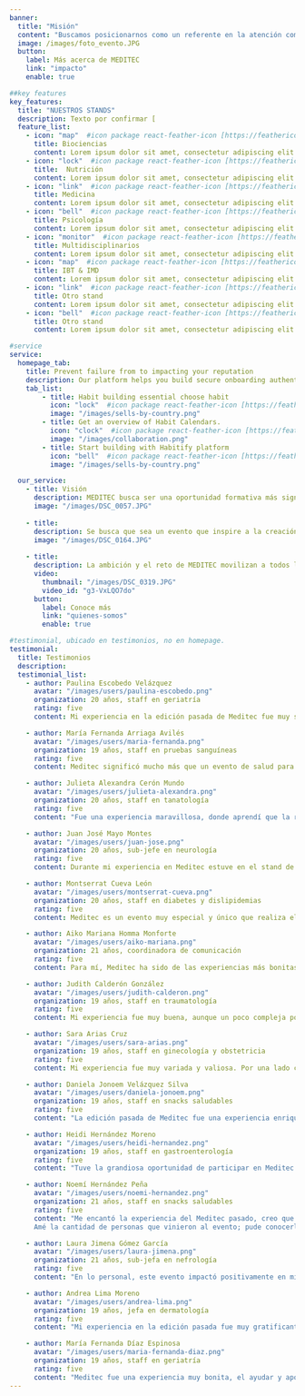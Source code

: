 ```yaml
---
banner:
  title: "Misión"
  content: "Buscamos posicionarnos como un referente en la atención comunitaria en salud, brindando acceso a servicios médicos de calidad y promoviendo el bienestar integral de la población. Aspiramos a ser un evento que transforma vidas, donde la salud se perciba como un derecho accesible para todos."
  image: /images/foto_evento.JPG
  button:
    label: Más acerca de MEDITEC
    link: "impacto"
    enable: true

##key features
key_features:
  title: "NUESTROS STANDS"
  description: Texto por confirmar [                                                                                                                                   ].
  feature_list:
    - icon: "map"  #icon package react-feather-icon [https://feathericons.com/]
      title: Biociencias
      content: Lorem ipsum dolor sit amet, consectetur adipiscing elit.
    - icon: "lock"  #icon package react-feather-icon [https://feathericons.com/]
      title:  Nutrición
      content: Lorem ipsum dolor sit amet, consectetur adipiscing elit.
    - icon: "link"  #icon package react-feather-icon [https://feathericons.com/]
      title: Medicina
      content: Lorem ipsum dolor sit amet, consectetur adipiscing elit.
    - icon: "bell"  #icon package react-feather-icon [https://feathericons.com/]
      title: Psicología
      content: Lorem ipsum dolor sit amet, consectetur adipiscing elit.
    - icon: "monitor"  #icon package react-feather-icon [https://feathericons.com/]
      title: Multidisciplinarios
      content: Lorem ipsum dolor sit amet, consectetur adipiscing elit.
    - icon: "map"  #icon package react-feather-icon [https://feathericons.com/]
      title: IBT & IMD
      content: Lorem ipsum dolor sit amet, consectetur adipiscing elit.
    - icon: "link"  #icon package react-feather-icon [https://feathericons.com/]
      title: Otro stand
      content: Lorem ipsum dolor sit amet, consectetur adipiscing elit.
    - icon: "bell"  #icon package react-feather-icon [https://feathericons.com/]
      title: Otro stand
      content: Lorem ipsum dolor sit amet, consectetur adipiscing elit.

#service
service:
  homepage_tab:
    title: Prevent failure from to impacting your reputation
    description: Our platform helps you build secure onboarding authentication experiences that retain and engage your users. We build the infrastructure, you can.
    tab_list:
        - title: Habit building essential choose habit
          icon: "lock"  #icon package react-feather-icon [https://feathericons.com/]
          image: "/images/sells-by-country.png"
        - title: Get an overview of Habit Calendars.
          icon: "clock"  #icon package react-feather-icon [https://feathericons.com/]
          image: "/images/collaboration.png"
        - title: Start building with Habitify platform
          icon: "bell"  #icon package react-feather-icon [https://feathericons.com/]
          image: "/images/sells-by-country.png"

  our_service:
    - title: Visión
      description: MEDITEC busca ser una oportunidad formativa más significativa para los estudiantes de ciencias de la salud, ofreciendo un espacio donde la responsabilidad social, la innovación y la excelencia en el servicio se pongan en práctica, formando líderes que enfrentarán los desafíos del sistema de salud. 
      image: "/images/DSC_0057.JPG"
      
    - title: 
      description: Se busca que sea un evento que inspire a la creación de soluciones innovadoras para la promoción de la salud, la inclusión y la equidad, asegurando que nuestra labor tenga un impacto positivo en la comunidad. Asimismo, se propone garantizar la sostenibilidad de MEDITEC a lo largo del tiempo, convirtiéndolo como un proyecto anual clave que promueva la colaboración interdisciplinaria y fomente el acceso equitativo a los servicios de salud.
      image: "/images/DSC_0164.JPG"
      
    - title: 
      description: La ambición y el reto de MEDITEC movilizan a todos los miembros del grupo estudiantil, estimulando su pasión por marcar una diferencia real en la vida de las personas y en el ámbito de la salud comunitaria.
      video:
        thumbnail: "/images/DSC_0319.JPG"
        video_id: "g3-VxLQO7do"
      button:
        label: Conoce más
        link: "quienes-somos"
        enable: true

#testimonial, ubicado en testimonios, no en homepage.
testimonial:
  title: Testimonios
  description: 
  testimonial_list:
    - author: Paulina Escobedo Velázquez
      avatar: "/images/users/paulina-escobedo.png"
      organization: 20 años, staff en geriatría
      rating: five
      content: Mi experiencia en la edición pasada de Meditec fue muy significativa. En el stand tuve la oportunidad de interactuar con pacientes que no solo reafirmaron mi gusto por la medicina, sino que también me hicieron reflexionar sobre la importancia de abordar la salud desde un enfoque multidisciplinario. Además, entendí que ayudar a los demás va más allá de atender una enfermedad, se trata de orientarlos, acompañarlos y brindarles una atención integral. Los pacientes que asistieron a geriatría, me demostraron lo linda y maravillosa que puede ser esta etapa de la vida. Considero que esta experiencia ha sido una de las más enriquecedoras en mi formación como profesional de la salud.

    - author: María Fernanda Arriaga Avilés
      avatar: "/images/users/maria-fernanda.png"
      organization: 19 años, staff en pruebas sanguíneas
      rating: five
      content: Meditec significó mucho más que un evento de salud para mí; fue el primer acercamiento real que tuve con mi vocación. Lo que más me llevó de esta experiencia fue la oportunidad de aprender algo nuevo y práctico para después brindar esta atención a cada una de las personas que llegaban; el conocer a estos pacientes, sus preocupaciones, el ver sus rostros y ofrecerles lo mejor de nosotros desde nuestra posición como estudiantes. Meditec fue un recordatorio de lo que se puede lograr si personas interesadas por el bienestar se juntan para hacer la diferencia y ayudar a los demás.

    - author: Julieta Alexandra Cerón Mundo
      avatar: "/images/users/julieta-alexandra.png"
      organization: 20 años, staff en tanatología
      rating: five
      content: "Fue una experiencia maravillosa, donde aprendí que la relación entre los profesionales de la salud y los pacientes va más allá que la  prestación de servicios y atención. Fue una oportunidad para visibilizar y tratar con cuidado y respeto aquello que el paciente te confía: su cuerpo, su mente y, en algunas ocasiones, su corazón. Escuchar a las personas agradecer por tener un espacio donde hablar de su dolor, así como la fuerza con la que enfrentaron su duelo, fue algo que me marcó profundamente. Las sonrisas que recibí ese día no solo reflejaban una buena atención, sino que también escondían la chispa que precede a un dolor resignificado. Esos días fueron especiales para mí, porque no solo vi a las personas llover, también las vi florecer."

    - author: Juan José Mayo Montes
      avatar: "/images/users/juan-jose.png"
      organization: 20 años, sub-jefe en neurología
      rating: five
      content: Durante mi experiencia en Meditec estuve en el stand de neuropsicología, fue una experiencia totalmente enriquecedora, creo que el hecho de poder realmente conocer a un paciente con sus necesidades y características propias te abre un panorama de lo que realmente es la atención en salud. Nosotros realizábamos pruebas de ansiedad, depresión, revisión de pares craneales y funciones neurocognitivas, muchas veces el hecho de tener la teoría es solo eso, ya que los pacientes por separado van teniendo sus propios síntomas, para mí fue también una experiencia al hecho de poder gestionar un poco los tiempos al momento de la atención. Disfruté mucho el evento y sin duda considero que es una gran experiencia.

    - author: Montserrat Cueva León
      avatar: "/images/users/montserrat-cueva.png"
      organization: 20 años, staff en diabetes y dislipidemias
      rating: five
      content: Meditec es un evento muy especial y único que realiza el Tec. Tuve la oportunidad de participar dentro del stand de Diabetes y dislipidemias como parte del staff. Fueron meses de trabajo y capacitaciones que valieron totalmente la pena. No pensamos que íbamos a tener tanta gente; fueron días maratónicos en los que apenas nos daba tiempo de comer. Algo que nos preocupó fue que el primer día tuvimos que empezar a usar el material que estaba destinado para el segundo porque se nos acabó todo; estuvimos a punto de comprar más material pagándolo nosotros. El segundo día a las 12:00 del día ya casi no teníamos nada, empezamos a usar gel antibacterial para desinfectar el dedo de los pacientes ya que el alcohol se nos había acabado. No obstante, es de las mejores experiencias que he tenido en la carrera y te recuerda que todo el esfuerzo vale la pena.

    - author: Aiko Mariana Homma Monforte
      avatar: "/images/users/aiko-mariana.png"
      organization: 21 años, coordinadora de comunicación
      rating: five
      content: Para mí, Meditec ha sido de las experiencias más bonitas que he vivido. Ser parte tanto del staff como de la mesa directiva fueron momentos que me marcaron para siempre, aprendí mucho sobre la realidad del sector salud en nuestro país y me di cuenta que lo que hacemos realmente puede cambiarle la vida a otra persona. Me tocó ayudar a una mujer que venía con toda una lista de estudios que tenía que realizarse y acompañarla para hacerle ver que Meditec es un lugar seguro para cada persona que nos acompaña.

    - author: Judith Calderón González
      avatar: "/images/users/judith-calderon.png"
      organization: 19 años, staff en traumatología
      rating: five
      content: Mi experiencia fue muy buena, aunque un poco compleja por el hecho de no poder dar diagnóstico, ya que las maniobras que realizábamos eran para identificar signos para dar un diagnóstico, pero de igual forma estuvo muy bien. Las prácticas y clases fueron buenas, siento que las jefe y subjefe del stand tuvieron en cuenta la información que nos serviría para el evento, además de que la organización del mismo, fue adecuada ya que entrábamos 2 con cada persona para evitar cualquier situación incómoda. Yo creo que lo negativo fue el banco de médicos, ya que muchas personas que venían no tenían la posibilidad económica de pagar a los médicos que estaban en el banco.

    - author: Sara Arias Cruz 
      avatar: "/images/users/sara-arias.png"
      organization: 19 años, staff en ginecología y obstetricia
      rating: five
      content: Mi experiencia fue muy variada y valiosa. Por una lado considero que fue una vivencia importante para saber qué tan capaz soy de tratar con un paciente y organizarme con otros miembros del área de la salud. También a mi perspectiva, me ayudó a desenvolverme más socialmente y evitar subestimar mis habilidades, esto porque al principio no me sentía tan segura de mis conocimientos, pero una vez hablando con otras personas, me otorgó la confianza que requería para desarrollarme mejor en el evento. Por otro lado, siento que a pesar de que conocía cuál era mi rol en mi stand, me habría gustado haber tenido una mayor interacción con las personas, ya que si bien gineco es un stand informativo, igualmente no se tenía bien definido que era lo que hacíamos, ya que siempre se preguntaba cuál era nuestro papel ahí.

    - author: Daniela Jonoem Velázquez Silva
      avatar: "/images/users/daniela-jonoem.png"
      organization: 19 años, staff en snacks saludables
      rating: five
      content: "La edición pasada de Meditec fue una experiencia enriquecedora. Tuve la oportunidad de conectar con personas, escuchar sus historias y compartir conocimientos, lo que reafirmó mi propósito como estudiante de nutrición: ayudar a otros a construir una relación más sana y consciente con la comida. Estar en este stand me permitió no solo aportar algo valioso, sino también redescubrir lo que me motiva a seguir este camino. Ahora quiero ayudar al nuevo staff para que aprovechen al máximo esta oportunidad y descubran el impacto que pueden tener en las vidas de los demás."

    - author: Heidi Hernández Moreno
      avatar: "/images/users/heidi-hernandez.png"
      organization: 19 años, staff en gastroenterología
      rating: five
      content: "Tuve la grandiosa oportunidad de participar en Meditec en el stand de gastroenterología. Honestamente, fue una experiencia increíble, ya que adquirí experiencia con pacientes reales y amplié mis conocimientos sobre enfermedades gastrointestinales, su prevención y su abordaje clínico"

    - author: Noemí Hernández Peña
      avatar: "/images/users/noemi-hernandez.png"
      organization: 21 años, staff en snacks saludables
      rating: five
      content: "Me encantó la experiencia del Meditec pasado, creo que fue algo bastante emocionante que me ayudó a conocerme de diferentes formas.
      Amé la cantidad de personas que vinieron al evento; pude conocerlos, escuchar y apoyar en lo que estuviera en mis manos. Me encantó ser parte del staff del stand, ya que amo cocinar tanto así que actualmente también soy parte del staff de snacks saludables."

    - author: Laura Jimena Gómez García
      avatar: "/images/users/laura-jimena.png"
      organization: 21 años, sub-jefa en nefrología
      rating: five
      content: "En lo personal, este evento impactó positivamente en mi crecimiento personal y profesional. Mantener la organización y el orden en un evento de este tipo es un arduo trabajo. Junto con mi jefe de stand tuvimos que dirigir al equipo y asegurarnos de que todo funcionara sin problemas durante más de 6 meses. Sin embargo, es emocionante ver que el día del evento la gente aprecia y valora nuestro esfuerzo. Eso es lo que hace que todo el trabajo duro valga la pena. Me siento orgullosa de haber sido parte de este evento."

    - author: Andrea Lima Moreno
      avatar: "/images/users/andrea-lima.png"
      organization: 19 años, jefa en dermatología
      rating: five
      content: "Mi experiencia en la edición pasada fue muy gratificante, me permitió conocer un lado de la medicina más noble y enfocado en el aprendizaje y bienestar de todos. Tuve la oportunidad de desarrollarme no solo en un ámbito académico sino también personal y social, tuve un aprendizaje constante, logré desarrollar más la empatía y la habilidad de reconocer que cosas quiero mejorar y trabajar en el área de salud. En general, fue una experiencia extraordinaria que sin duda repetiría y espero tener un impacto mayor en la vida de las personas esta edición."

    - author: María Fernanda Díaz Espinosa
      avatar: "/images/users/maria-fernanda-diaz.png"
      organization: 19 años, staff en geriatría
      rating: five
      content: "Meditec fue una experiencia muy bonita, el ayudar y apoyar a alguien es algo precioso, y el poder hacer una diferencia en la vida de las personas, aunque sea pequeña es increíble, interactuar con los pacientes es un aprendizaje inmenso, sobre todo la importancia del trato y el contexto individual, y de igual manera, la convivencia con mis compañeros y jefas de stand fue muy linda, pues siempre hubo mucha disposición y apoyo."
---
```

